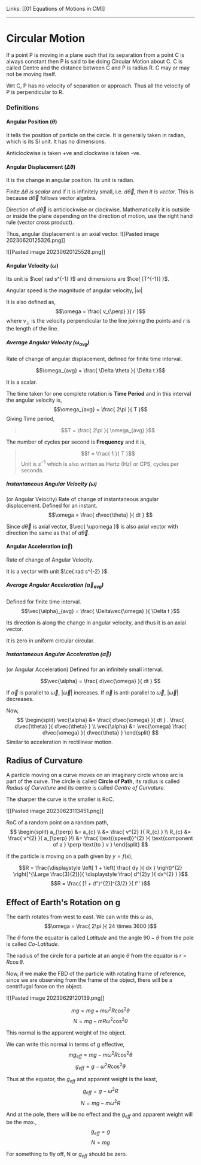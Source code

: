 Links: [[01 Equations of Motions in CM]]
___
# Circular Motion
If a point P is moving in a plane such that its separation from a point C is always constant then P is said to be doing Circular Motion about C. C is called Centre and the distance between C and P is radius R. C may or may not be moving itself. 

Wrt C, P has no velocity of separation or approach. Thus all the velocity of P is perpendicular to R. 

### Definitions
#### Angular Position ($\theta$)
It tells the position of particle on the circle. It is generally taken in radian, which is its SI unit. It has no dimensions. 
  
Anticlockwise is taken +ve and clockwise is taken -ve. 

#### Angular Displacement ($\Delta \theta$)
It is the change in angular position. Its unit is radian. 
  
Finite *$\Delta \theta$ is scalar* and if it is infinitely small, i.e. *$d\vec{\theta}$, then it is vector.* This is because $d\vec{\theta}$ follows vector algebra.

Direction of $d\vec{\theta}$ is anticlockwise or clockwise. Mathematically it is outside or inside the plane depending on the direction of motion, use the right hand rule (vector cross product). 

Thus, angular displacement is an axial vector. 
![[Pasted image 20230620125326.png]]

![[Pasted image 20230620125528.png]]


#### Angular Velocity ($\omega$)
Its unit is $\ce{ rad s^{-1} }$ and dimensions are $\ce{ [T^{-1}] }$.

Angular speed is the magnitude of angular velocity, $|\omega|$

It is also defined as,
$$\omega = \frac{ v_{\perp} }{ r }$$
where $v_{\perp}$ is the velocity perpendicular to the line joining the points and $r$ is the length of the line. 

##### Average Angular Velocity ($\upomega_{avg}$)
Rate of change of angular displacement, defined for finite time interval. 

$$\omega_{avg} = \frac{ \Delta \theta }{ \Delta t }$$

It is a scalar. 

The time taken for one complete rotation is **Time Period** and in this interval the angular velocity is,
$$\omega_{avg} = \frac{ 2\pi }{ T }$$
Giving Time period,
> $$T = \frac{ 2\pi }{ \omega_{avg} }$$

The number of cycles per second is **Frequency** and it is,
> $$f = \frac{ 1 }{ T }$$
> Unit is $s ^{-1}$ which is also written as Hertz (Hz) or CPS, cycles per seconds. 

##### Instantaneous Angular Velocity ($\omega$)
(or Angular Velocity)
Rate of change of instantaneous angular displacement. Defined for an instant. 
$$\omega = \frac{ d\vec{\theta} }{ dt } $$

Since $d\vec{\theta}$ is axial vector, $\vec{ \upomega }$ is also axial vector with direction the same as that of $d\vec{\theta}$. 


#### Angular Acceleration ($\vec{\alpha}$)
Rate of change of Angular Velocity.

It is a vector with unit $\ce{ rad s^{-2} }$.

##### Average Angular Acceleration ($\vec{\alpha}_{avg}$)
Defined for finite time interval. 
$$\vec{\alpha}_{avg} = \frac{ \Delta\vec{\omega} }{ \Delta t }$$

Its direction is along the change in angular velocity, and thus it is an axial vector. 

It is zero in uniform circular circular. 

##### Instantaneous Angular Acceleration ($\vec{\alpha}$)
(or Angular Acceleration)
Defined for an infinitely small interval. 

$$\vec{\alpha} = \frac{ d\vec{\omega} }{ dt } $$

If $\vec{\alpha}$ is parallel to $\vec{\omega}$, $|\vec{\omega}|$ increases. 
If $\vec{\alpha}$ is anti-parallel to $\vec{\omega}$, $|\vec{\omega}|$ decreases. 

Now, 
$$
\begin{split}
\vec{\alpha} &= \frac{ d\vec{\omega} }{ dt } . \frac{ d\vec{\theta} }{ d\vec{\theta} } \\
\vec{\alpha} &= \vec{\omega} \frac{ d\vec{\omega} }{ d\vec{\theta} } 
\end{split}
$$
Similar to acceleration in rectilinear motion. 


## Radius of Curvature
A particle moving on a curve moves on an imaginary circle whose arc is part of the curve. 
The circle is called **Circle of Path**, its radius is called *Radius of Curvature* and its centre is called *Centre of Curvature.*

The sharper the curve is the smaller is RoC. 

![[Pasted image 20230623113451.png]]

RoC of a random point on a random path, 
$$
\begin{split}
a_{\perp} &= a_{c} \\
&= \frac{ v^{2} }{ R_{c} } \\
R_{c} &= \frac{ v^{2} }{ a_{\perp} }\\
&= \frac{ \text{(speed)}^{2} }{ \text{component of a } \perp \text{to } v }
\end{split}
$$

If the particle is moving on a path given by $y = f(x)$,

$$R = \frac{\displaystyle \left[ 1 + \left( \frac{ dy }{ dx } \right)^{2} \right]^{\Large \frac{3}{2}}}{ \displaystyle \frac{ d^{2}y }{ dx^{2} } }$$
$$R = \frac{ [1 + (f')^{2}]^{3/2} }{ f'' }$$

## Effect of Earth's Rotation on g
The earth rotates from west to east. 
We can write this $\omega$ as,
$$\omega = \frac{ 2\pi }{ 24 \times 3600 }$$

The $\theta$ form the equator is called *Latitude* and the angle $90 - \theta$ from the pole is called *Co-Latitude.*

The radius of the circle for a particle at an angle $\theta$ from the equator is $r = R\cos \theta$. 

Now, if we make the FBD of the particle with rotating frame of reference, since we are observing from the frame of the object, there will be a centrifugal force on the object. 

![[Pasted image 20230629120139.png]]

$$mg = mg + m\omega^{2}R\cos ^{2} \theta$$
$$N = mg - mR\omega^{2} \cos ^{2} \theta$$

This normal is the apparent weight of the object. 

We can write this normal in terms of g effective,
$$mg_{eff}= mg - m\omega^{2}R\cos ^{2} \theta$$
$$g_{eff} = g - \omega^{2}R \cos ^{2} \theta$$

Thus at the equator, the $g_{eff}$ and apparent weight is the least,
$$g_{eff} = g - \omega^{2}R$$
$$N = mg - m\omega^{2}R$$

And at the pole, there will be no effect and the $g_{eff}$ and apparent weight will be the max.,
$$g_{eff} = g$$
$$N = mg$$

For something to fly off, N or $g_{eff}$ should be zero. 